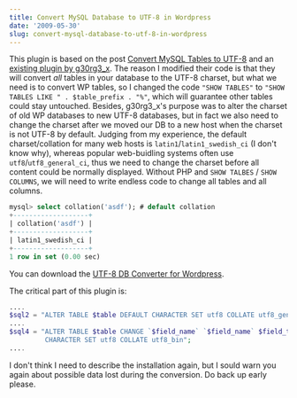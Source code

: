 ```yaml
---
title: Convert MySQL Database to UTF-8 in Wordpress
date: '2009-05-30'
slug: convert-mysql-database-to-utf-8-in-wordpress
---
```


This plugin is based on the post [Convert MySQL Tables to UTF-8](http://www.sveit.com/forum/viewtopic.php?t=1282#p11543) and an [existing plugin by g30rg3_x](http://wordpress.org/extend/plugins/utf-8-database-converter/). The reason I modified their code is that they will convert _all_ tables in your database to the UTF-8 charset, but what we need is to convert WP tables, so I changed the code `"SHOW TABLES"` to `"SHOW TABLES LIKE " . $table_prefix . "%"`, which will guarantee other tables could stay untouched. Besides, g30rg3\_x's purpose was to alter the charset of old WP databases to new UTF-8 databases, but in fact we also need to change the charset after we moved our DB to a new host when the charset is not UTF-8 by default. Judging from my experience, the default charset/collation for many web hosts is `latin1`/`latin1_swedish_ci` (I don't know why), whereas popular web-buidling systems often use `utf8`/`utf8_general_ci`, thus we need to change the charset before all content could be normally displayed. Without PHP and `SHOW TALBES` / `SHOW COLUMNS`, we will need to write endless code to change all tables and all columns.

```sql 
mysql> select collation('asdf'); # default collation
+-------------------+
| collation('asdf') |
+-------------------+
| latin1_swedish_ci |
+-------------------+
1 row in set (0.00 sec)
```

You can download the [UTF-8 DB Converter for Wordpress](http://wordpress.org/extend/plugins/utf-8-db-converter).

The critical part of this plugin is:

```php 
....
$sql2 = "ALTER TABLE $table DEFAULT CHARACTER SET utf8 COLLATE utf8_general_ci";
....
$sql4 = "ALTER TABLE $table CHANGE `$field_name` `$field_name` $field_type
         CHARACTER SET utf8 COLLATE utf8_bin";
....
```

I don't think I need to describe the installation again, but I sould warn you again about possible data lost during the conversion. Do back up early please.

